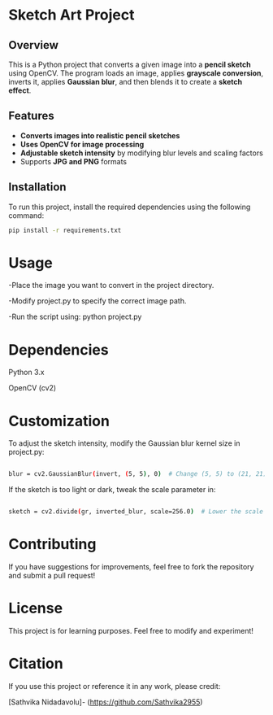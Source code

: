 # **Sketch Art Project**

## **Overview**

This is a Python project that converts a given image into a **pencil sketch** using OpenCV. The program loads an image, applies **grayscale conversion**, inverts it, applies **Gaussian blur**, and then blends it to create a **sketch effect**.

## **Features**

- **Converts images into realistic pencil sketches**
- **Uses OpenCV for image processing**
- **Adjustable sketch intensity** by modifying blur levels and scaling factors
- Supports **JPG and PNG** formats

## **Installation**

To run this project, install the required dependencies using the following command:

```bash
pip install -r requirements.txt

```
# **Usage**
-Place the image you want to convert in the project directory.

-Modify project.py to specify the correct image path.

-Run the script using: python project.py

# **Dependencies**

Python 3.x

OpenCV (cv2)


# **Customization**

To adjust the sketch intensity, modify the Gaussian blur kernel size in project.py:
```bash

blur = cv2.GaussianBlur(invert, (5, 5), 0)  # Change (5, 5) to (21, 21) for a softer effect
```

If the sketch is too light or dark, tweak the scale parameter in:
```bash

sketch = cv2.divide(gr, inverted_blur, scale=256.0)  # Lower the scale value for a darker sketch
```

# **Contributing**

If you have suggestions for improvements, feel free to fork the repository and submit a pull request!

# **License**

This project is for learning purposes. Feel free to modify and experiment!

# **Citation**
If you use this project or reference it in any work, please credit:

[Sathvika Nidadavolu]- (https://github.com/Sathvika2955)
